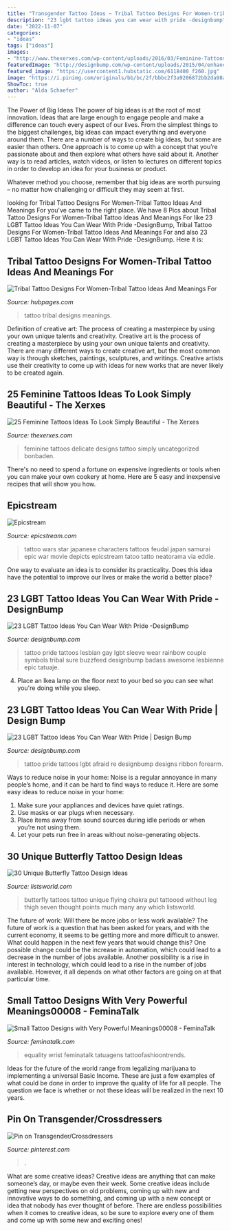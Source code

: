 ```yaml
---
title: "Transgender Tattoo Ideas ~ Tribal Tattoo Designs For Women-tribal Tattoo Ideas And Meanings For"
description: "23 lgbt tattoo ideas you can wear with pride -designbump"
date: "2022-11-07"
categories:
- "ideas"
tags: ["ideas"]
images:
- "http://www.thexerxes.com/wp-content/uploads/2016/03/Feminine-Tattoos-Designs-Ideas.jpg"
featuredImage: "http://designbump.com/wp-content/uploads/2015/04/enhanced-9054-1427474433-1.jpg"
featured_image: "https://usercontent1.hubstatic.com/6118400_f260.jpg"
image: "https://i.pinimg.com/originals/bb/bc/2f/bbbc2f3a9206872bb2da98aaf1922115.jpg"
ShowToc: true
author: "Alda Schaefer"
---
```



The Power of Big Ideas
The power of big ideas is at the root of most innovation. Ideas that are large enough to engage people and make a difference can touch every aspect of our lives. From the simplest things to the biggest challenges, big ideas can impact everything and everyone around them.
There are a number of ways to create big ideas, but some are easier than others. One approach is to come up with a concept that you’re passionate about and then explore what others have said about it. Another way is to read articles, watch videos, or listen to lectures on different topics in order to develop an idea for your business or product.

Whatever method you choose, remember that big ideas are worth pursuing – no matter how challenging or difficult they may seem at first.

	

		
looking for Tribal Tattoo Designs For Women-Tribal Tattoo Ideas And Meanings For you've came to the right place. We have 8 Pics about Tribal Tattoo Designs For Women-Tribal Tattoo Ideas And Meanings For like 23 LGBT Tattoo Ideas You Can Wear With Pride -DesignBump, Tribal Tattoo Designs For Women-Tribal Tattoo Ideas And Meanings For and also 23 LGBT Tattoo Ideas You Can Wear With Pride -DesignBump. Here it is:
		
    
## Tribal Tattoo Designs For Women-Tribal Tattoo Ideas And Meanings For

<img loading=lazy src="https://usercontent1.hubstatic.com/6118400_f260.jpg" onerror="this.onerror=null;this.src='https://tse1.mm.bing.net/th?id=OIP.J3Tvguqq2Pvg4APIhKEFCwHaJ4&amp;pid=15.1';" alt="Tribal Tattoo Designs For Women-Tribal Tattoo Ideas And Meanings For">

_Source: hubpages.com_

>tattoo tribal designs meanings. 

	

Definition of creative art: The process of creating a masterpiece by using your own unique talents and creativity.
Creative art is the process of creating a masterpiece by using your own unique talents and creativity. There are many different ways to create creative art, but the most common way is through sketches, paintings, sculptures, and writings. Creative artists use their creativity to come up with ideas for new works that are never likely to be created again.

    
## 25 Feminine Tattoos Ideas To Look Simply Beautiful - The Xerxes

<img loading=lazy src="http://www.thexerxes.com/wp-content/uploads/2016/03/Feminine-Tattoos-Designs-Ideas.jpg" onerror="this.onerror=null;this.src='https://tse4.mm.bing.net/th?id=OIP.aeaNfM4foHqI_oWOFPe9EwHaFj&amp;pid=15.1';" alt="25 Feminine Tattoos Ideas To Look Simply Beautiful - The Xerxes">

_Source: thexerxes.com_

>feminine tattoos delicate designs tattoo simply uncategorized bonbaden. 

	

There's no need to spend a fortune on expensive ingredients or tools when you can make your own cookery at home. Here are 5 easy and inexpensive recipes that will show you how.

    
## Epicstream

<img loading=lazy src="http://cdn.epicstream.com/assets/uploads/ckeditor/images/tate.jpg" onerror="this.onerror=null;this.src='https://tse3.mm.bing.net/th?id=OIP.C4233-VuSGv0-wtsGka-6wHaJ4&amp;pid=15.1';" alt="Epicstream">

_Source: epicstream.com_

>tattoo wars star japanese characters tattoos feudal japan samurai epic war movie depicts epicstream tatoo tatto neatorama via eddie. 

	

One way to evaluate an idea is to consider its practicality. Does this idea have the potential to improve our lives or make the world a better place?

    
## 23 LGBT Tattoo Ideas You Can Wear With Pride -DesignBump

<img loading=lazy src="https://designbump.com/wp-content/uploads/2015/04/enhanced-8147-1427469900-24.jpg" onerror="this.onerror=null;this.src='https://tse2.mm.bing.net/th?id=OIP.nGNP0St2eTq-OLZEV4PbtAHaHK&amp;pid=15.1';" alt="23 LGBT Tattoo Ideas You Can Wear With Pride -DesignBump">

_Source: designbump.com_

>tattoo pride tattoos lesbian gay lgbt sleeve wear rainbow couple symbols tribal sure buzzfeed designbump badass awesome lesbienne epic tatuaje. 

	

4. Place an Ikea lamp on the floor next to your bed so you can see what you're doing while you sleep.

    
## 23 LGBT Tattoo Ideas You Can Wear With Pride | Design Bump

<img loading=lazy src="http://designbump.com/wp-content/uploads/2015/04/enhanced-9054-1427474433-1.jpg" onerror="this.onerror=null;this.src='https://tse3.mm.bing.net/th?id=OIP.LLhkIgnZZW5SJUAHwWUtyQHaJ4&amp;pid=15.1';" alt="23 LGBT Tattoo Ideas You Can Wear With Pride | Design Bump">

_Source: designbump.com_

>tattoo pride tattoos lgbt afraid re designbump designs ribbon forearm. 

	

Ways to reduce noise in your home:
Noise is a regular annoyance in many people’s home, and it can be hard to find ways to reduce it. Here are some easy ideas to reduce noise in your home:
1. Make sure your appliances and devices have quiet ratings.
2. Use masks or ear plugs when necessary.
3. Place items away from sound sources during idle periods or when you’re not using them.
4. Let your pets run free in areas without noise-generating objects.

    
## 30 Unique Butterfly Tattoo Design Ideas

<img loading=lazy src="https://www.listsworld.com/wp-content/uploads/2014/06/butterfly-tattoos-21.jpg" onerror="this.onerror=null;this.src='https://tse3.mm.bing.net/th?id=OIP.Ve48Er0Wf0hHjseK8ohZSwHaI1&amp;pid=15.1';" alt="30 Unique Butterfly Tattoo Design Ideas">

_Source: listsworld.com_

>butterfly tattoos tattoo unique flying chakra put tattooed without leg thigh seven thought points much many any which listsworld. 

	

The future of work: Will there be more jobs or less work available?
The future of work is a question that has been asked for years, and with the current economy, it seems to be getting more and more difficult to answer. What could happen in the next few years that would change this? One possible change could be the increase in automation, which could lead to a decrease in the number of jobs available. Another possibility is a rise in interest in technology, which could lead to a rise in the number of jobs available. However, it all depends on what other factors are going on at that particular time.

    
## Small Tattoo Designs With Very Powerful Meanings00008 - FeminaTalk

<img loading=lazy src="http://www.feminatalk.com/wp-content/uploads/2019/02/Small-Tattoo-Designs-with-Very-Powerful-Meanings00008-1.jpg" onerror="this.onerror=null;this.src='https://tse4.mm.bing.net/th?id=OIP.CsiXh1vvzFTJEfEydTMNyAHaJ4&amp;pid=15.1';" alt="Small Tattoo Designs with Very Powerful Meanings00008 - FeminaTalk">

_Source: feminatalk.com_

>equality wrist feminatalk tatuagens tattoofashioontrends. 

	

Ideas for the future of the world range from legalizing marijuana to implementing a universal Basic Income. These are just a few examples of what could be done in order to improve the quality of life for all people. The question we face is whether or not these ideas will be realized in the next 10 years.

    
## Pin On Transgender/Crossdressers

<img loading=lazy src="https://i.pinimg.com/originals/bb/bc/2f/bbbc2f3a9206872bb2da98aaf1922115.jpg" onerror="this.onerror=null;this.src='https://tse2.mm.bing.net/th?id=OIP.H3C-wPp1ps9iLu4qy62CJAHaJ4&amp;pid=15.1';" alt="Pin on Transgender/Crossdressers">

_Source: pinterest.com_

>. 

	

What are some creative ideas?
Creative ideas are anything that can make someone’s day, or maybe even their week. Some creative ideas include getting new perspectives on old problems, coming up with new and innovative ways to do something, and coming up with a new concept or idea that nobody has ever thought of before. There are endless possibilities when it comes to creative ideas, so be sure to explore every one of them and come up with some new and exciting ones!

